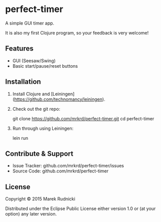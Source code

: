 # perfect-timer

A simple GUI timer app.

It is also my first Clojure program, so your feedback is very welcome!



## Features

- GUI (Seesaw/Swing)
- Basic start/pause/reset buttons



## Installation

1. Install Clojure and [Leiningen] (https://github.com/technomancy/leiningen).

2. Check out the git repo:

    git clone https://github.com/mrkrd/perfect-timer.git
    cd perfect-timer

3. Run through using Leiningen:

    lein run



## Contribute & Support

- Issue Tracker: github.com/mrkrd/perfect-timer/issues
- Source Code: github.com/mrkrd/perfect-timer



## License

Copyright © 2015 Marek Rudnicki

Distributed under the Eclipse Public License either version 1.0 or (at
your option) any later version.
